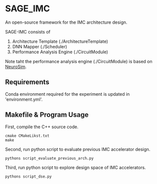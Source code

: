 # SAGE_IMC
An open-source framework for the IMC architecture design.

SAGE-IMC consists of 
1. Architecture Template (./ArchitectureTemplate)
2. DNN Mapper (./Scheduler)
3. Performance Analysis Engine (./CircuitModule)

Note taht the performance analysis engine (./CircuitModule) is based on [NeuroSim](https://github.com/neurosim/MLP_NeuroSim_V3.0).

## Requirements
Conda environment required for the experiment is updated in 'environment.yml'.

## Makefile & Program Usage
First, compile the C++ source code.

    cmake CMakeLikst.txt
    make
    
Second, run python script to evaluate previous IMC accelerator design.

    pythons script_evaluate_previous_arch.py
    
Third, run python script to explore design space of IMC accelerators.

    pythons script_dse.py
